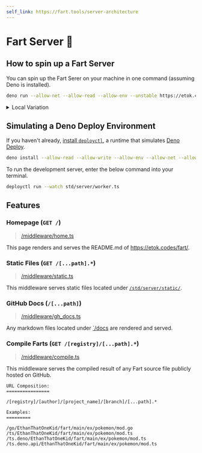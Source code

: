 ```yaml
---
self_link: https://fart.tools/server-architecture
---
```


# Fart Server 📡

## How to spin up a Fart Server

You can spin up the Fart Serer on your machine in one command (assuming Deno is installed). 

```bash
deno run --allow-net --allow-read --allow-env --unstable https://etok.codes/fart/raw/main/std/server/serve_http.ts
```

<details>
  <summary>Local Variation</summary>

```bash
deno run --allow-net --allow-read --allow-env --unstable std/server/serve_http.ts
```

</details>

## Simulating a Deno Deploy Environment

If you haven't already, [install `deployctl`](https://deno.com/deploy/docs/running-scripts-locally), a runtime that simulates [Deno Deploy](https://deno.com/deploy).

```bash
deno install --allow-read --allow-write --allow-env --allow-net --allow-run --no-check -f https://deno.land/x/deploy/deployctl.ts
```

To run the development server, enter the below command into your terminal.

```bash
deployctl run --watch std/server/worker.ts
```

## Features

### Homepage (`GET /`)

> [/middleware/home.ts](middleware/home.ts)

This page renders and serves the README.md of <https://etok.codes/fart/>.

### Static Files (`GET /[...path].*`)

> [/middleware/static.ts](middleware/static.ts)

This middleware serves static files located under [`/std/server/static/`](/static).

### GitHub Docs (`/[...path]`)

> [/middleware/gh_docs.ts](middleware/gh_docs.ts)

Any markdown files located under [`/docs](../../docs) are rendered and served.

### Compile Farts (`GET /[registry]/[...path].*`)

> [/middleware/compile.ts](middleware/compile.ts)

This middleware serves the compiled result of any Fart source file publicly hosted on GitHub.

```
URL Composition:
================

/[registry]/[author]/[project_name]/[branch]/[...path].*

Examples:
=========

/go/EthanThatOneKid/fart/main/ex/pokemon/mod.go
/ts/EthanThatOneKid/fart/main/ex/pokemon/mod.ts
/ts.deno/EthanThatOneKid/fart/main/ex/pokemon/mod.ts
/ts.deno.api/EthanThatOneKid/fart/main/ex/pokemon/mod.ts
```
